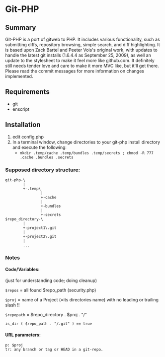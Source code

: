 # Git-PHP

## Summary
Git-PHP is a port of gitweb to PHP. It includes various functionality, such as submitting diffs, repository browsing, simple search, and diff highlighting. It is based upon Zack Bartel and Peeter Vois's original work, with updates to handle the latest git installs (1.6.4.4 as September 25, 2009), as well an update to the stylesheet to make it feel more like github.com. It definitely still needs tender love and care to make it more MVC like, but it'll get there. Please read the commit messages for more information on changes implemented.

## Requirements
* git
* enscript


## Installation
1.  edit config.php
2.  In a terminal window, change directories to your git-php install directory and execute the following:
    *  ``mkdir .temp/cache .temp/bundles .temp/secrets ; chmod -R 777 .cache .bundles .secrets``

### Supposed directory structure:
	git-php-\
			|
			+-.temp\
					|
					+-cache
					|
					+-bundles
					|
					+-secrets
	$repo_directory-\
			|
			+-project1\.git
			|
			+-project2\.git
			|
			...

### Notes
#### Code/Variables:
(just for understanding code; doing cleanup)

``$repos`` = all found $repo_path (security.php)

``$proj`` = name of a Project (=its directories name)
		with no leading or trailing slash !!

``$repopath`` = $repo_directory . $proj . "/"

``is_dir ( $repo_path . "/.git" ) == true``

#### URL parameters:
	p: $proj
	tr: any branch or tag or HEAD in a git-repo.
